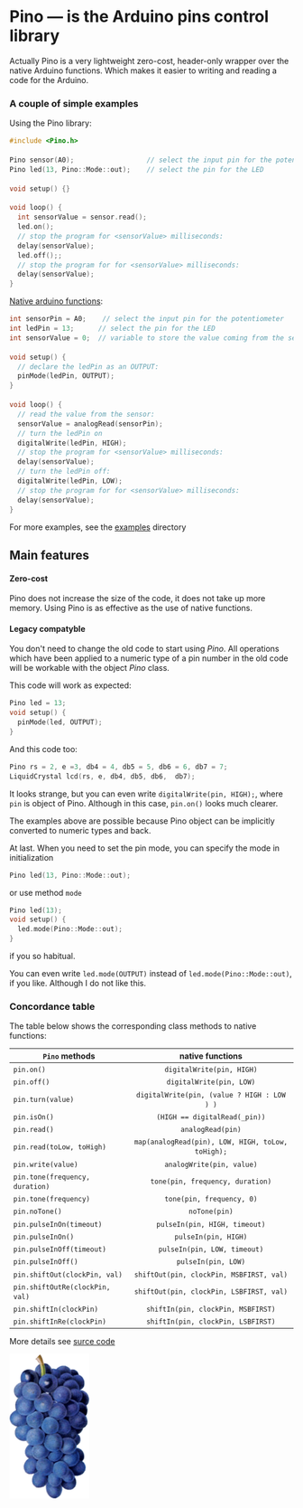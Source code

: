 # Pino — is the Arduino pins control library

Actually Pino is a very lightweight zero-cost, header-only wrapper over the native Arduino functions. Which makes it easier to writing and reading a code for the Arduino.

### A couple of simple examples

Using the Pino library:
```c
#include <Pino.h>

Pino sensor(A0);                  // select the input pin for the potentiometer
Pino led(13, Pino::Mode::out);    // select the pin for the LED

void setup() {}

void loop() {
  int sensorValue = sensor.read();
  led.on();
  // stop the program for <sensorValue> milliseconds:
  delay(sensorValue);
  led.off();;
  // stop the program for for <sensorValue> milliseconds:
  delay(sensorValue);
}
```

[Native arduino functions](https://www.arduino.cc/en/Tutorial/AnalogInput):
```c
int sensorPin = A0;    // select the input pin for the potentiometer
int ledPin = 13;      // select the pin for the LED
int sensorValue = 0;  // variable to store the value coming from the sensor

void setup() {
  // declare the ledPin as an OUTPUT:
  pinMode(ledPin, OUTPUT);
}

void loop() {
  // read the value from the sensor:
  sensorValue = analogRead(sensorPin);
  // turn the ledPin on
  digitalWrite(ledPin, HIGH);
  // stop the program for <sensorValue> milliseconds:
  delay(sensorValue);
  // turn the ledPin off:
  digitalWrite(ledPin, LOW);
  // stop the program for for <sensorValue> milliseconds:
  delay(sensorValue);
}
```

For more examples, see the [examples](examples) directory

## Main features
#### Zero-cost
Pino does not increase the size of the code, it does not take up more memory. Using Pino is as effective as the use of native functions.
#### Legacy compatyble
You don't need to change the old code to start using *Pino*. All operations which have been applied to a numeric type of a pin number in the old code will be workable with the object *Pino* class.

This code will work as expected:
```c
Pino led = 13;
void setup() {
  pinMode(led, OUTPUT);
}
```
And this code too:
```c
Pino rs = 2, e =3, db4 = 4, db5 = 5, db6 = 6, db7 = 7;
LiquidCrystal lcd(rs, e, db4, db5, db6,  db7);
```
It looks strange, but you can even write `digitalWrite(pin, HIGH);`, where `pin` is object of Pino. Although in this case, `pin.on()` looks much clearer.

The examples above are possible because Pino object can be implicitly converted to numeric types and back.


At last. When you need to set the pin mode, you can specify the mode in initialization
```c
Pino led(13, Pino::Mode::out);
``` 
or use method `mode`
```c
Pino led(13);
void setup() {
  led.mode(Pino::Mode::out);
}
``` 
if you so habitual.

You can even write `led.mode(OUTPUT)` instead of `led.mode(Pino::Mode::out)`, if you like. Although I do not like this.

### Concordance table
The table below shows the corresponding class methods to native functions:

| `Pino` methods    |native functions|
| ------------- |:-------------:|
| `pin.on()`      |`digitalWrite(pin, HIGH)`|
| `pin.off()`      |`digitalWrite(pin, LOW)`|
| `pin.turn(value)`      |`digitalWrite(pin, (value ? HIGH : LOW ) )`|
| `pin.isOn()`      |`(HIGH == digitalRead(_pin))`|
| `pin.read()`      |`analogRead(pin)`|
| `pin.read(toLow, toHigh)`      |`map(analogRead(pin), LOW, HIGH, toLow, toHigh);`|
| `pin.write(value)`      |`analogWrite(pin, value)`|
| `pin.tone(frequency, duration)`      |`tone(pin, frequency, duration)`|
| `pin.tone(frequency)`      |`tone(pin, frequency, 0)`|
| `pin.noTone()`      |`noTone(pin)`|
| `pin.pulseInOn(timeout)`      |`pulseIn(pin, HIGH, timeout)`|
| `pin.pulseInOn()`      |`pulseIn(pin, HIGH)`|
| `pin.pulseInOff(timeout)`      |`pulseIn(pin, LOW, timeout)`|
| `pin.pulseInOff()`      |`pulseIn(pin, LOW)`|
| `pin.shiftOut(clockPin, val)`      |`shiftOut(pin, clockPin, MSBFIRST, val)`|
| `pin.shiftOutRe(clockPin, val)`      |`shiftOut(pin, clockPin, LSBFIRST, val)`|
| `pin.shiftIn(clockPin)`      |`shiftIn(pin, clockPin, MSBFIRST)`|
| `pin.shiftInRe(clockPin)`      |`shiftIn(pin, clockPin, LSBFIRST)`|

More details see [surce code](Pino.h)


![Pino](/Pino.png?raw=true)
